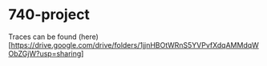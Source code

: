 # 740-project

Traces can be found (here) [https://drive.google.com/drive/folders/1jjnHBOtWRnS5YVPvfXdqAMMdqWObZGjW?usp=sharing]
